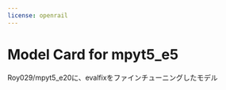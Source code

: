 ```yaml
---
license: openrail
---
```

# Model Card for mpyt5_e5

<!-- Provide a quick summary of what the model is/does. [Optional] -->
Roy029/mpyt5_e20に、evalfixをファインチューニングしたモデル